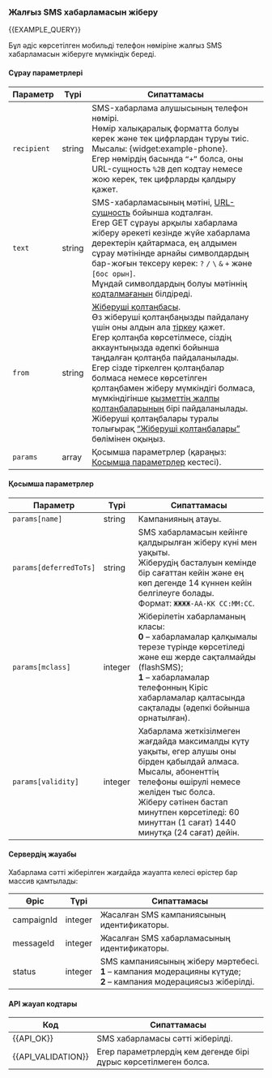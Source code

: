 ### Жалғыз SMS хабарламасын жіберу
{{EXAMPLE_QUERY}}

Бұл әдіс көрсетілген мобильді телефон нөміріне жалғыз SMS хабарламасын жіберуге мүмкіндік береді.

#### Сұрау параметрлері

 Параметр   | Түрі    | Сипаттамасы  
------------|--------|-----------
`recipient` | string | SMS-хабарлама алушысының телефон нөмірі.<br>Нөмір халықаралық форматта болуы керек және тек цифрлардан тұруы тиіс.<br>Мысалы: {widget:example-phone}.<br>Егер нөмірдің басында `“+”` болса, оны URL-сущность `%2B` деп кодтау немесе жою керек, тек цифрларды қалдыру қажет.
`text`      | string | SMS-хабарламасының мәтіні, [URL-сущность](/kk/help/api-docs/other#urlencode) бойынша кодталған.<br>Егер GET сұрауы арқылы хабарлама жіберу әрекеті кезінде жүйе хабарлама деректерін қайтармаса, ең алдымен сұрау мәтінінде арнайы символдардың бар-жоғын тексеру керек: `?` `/` `\` `&` `+` және `[бос орын]`.<br>Мұндай символдардың болуы мәтіннің [кодталмағанын](/kk/help/api-docs/other#urlencode) білдіреді.
`from`      | string | [Жіберуші қолтаңбасы](/kk/help/api-docs/other#glossary-sender-id).<br>Өз жіберуші қолтаңбаңызды пайдалану үшін оны алдын ала [тіркеу](/kk/help/sender-id/sender-id) қажет.<br>Егер қолтаңба көрсетілмесе, сіздің аккаунтыңызда әдепкі бойынша таңдалған қолтаңба пайдаланылады.<br>Егер сізде тіркелген қолтаңбалар болмаса немесе көрсетілген қолтаңбамен жіберу мүмкіндігі болмаса, мүмкіндігінше [қызметтің жалпы қолтаңбаларының](/kk/help/api-docs/other#glossary-shared-senderid) бірі пайдаланылады.<br>Жіберуші қолтаңбалары туралы толығырақ [“Жіберуші қолтаңбалары”](/kk/help/api-docs/other#glossary-sender-id) бөлімінен оқыңыз.
`params`    | array  | Қосымша параметрлер (қараңыз: [Қосымша параметрлер](#send-sms-message-params) кестесі).


#### <span data-anchor="send-sms-message-params">Қосымша параметрлер</span>

Параметр               | Түрі     | Сипаттамасы
-----------------------|---------|-------------
`params[name]`         | string  | Кампанияның атауы.
`params[deferredToTs]` | string  | SMS хабарламасын кейінге қалдырылған жіберу күні мен уақыты.<br>Жіберудің басталуын кемінде бір сағаттан кейін және ең көп дегенде 14 күннен кейін белгілеуге болады.<br>Формат: `ЖЖЖЖ-АА-КК СС:ММ:СС`.
`params[mclass]`       | integer | Жіберілетін хабарламаның класы:<br>**0** – хабарламалар қалқымалы терезе түрінде көрсетіледі және еш жерде сақталмайды (flashSMS);<br>**1** – хабарламалар телефонның Кіріс хабарламалар қалтасында сақталады (әдепкі бойынша орнатылған).
`params[validity]`     | integer | Хабарлама жеткізілмеген жағдайда максималды күту уақыты, егер алушы оны бірден қабылдай алмаса.<br>Мысалы, абоненттің телефоны өшірулі немесе желіден тыс болса.<br>Жіберу сәтінен бастап минутпен көрсетіледі: 60 минуттан (1 сағат) 1440 минутқа (24 сағат) дейін.


#### Сервердің жауабы
Хабарлама сәтті жіберілген жағдайда жауапта келесі өрістер бар массив қамтылады:

Өріс               | Түрі     | Сипаттамасы
-------------------|---------|-------------
campaignId         | integer | Жасалған SMS кампаниясының идентификаторы.
messageId          | integer | Жасалған SMS хабарламасының идентификаторы.
status             | integer | SMS кампаниясының жіберу мәртебесі.<br>**1** – кампания модерацияны күтуде;<br>**2** – кампания модерациясыз жіберілді.


#### API жауап кодтары

Код | Сипаттамасы
----|----
{{API_OK}}         | SMS хабарламасы сәтті жіберілді.
{{API_VALIDATION}} | Егер параметрлердің кем дегенде бірі дұрыс көрсетілмеген болса.

